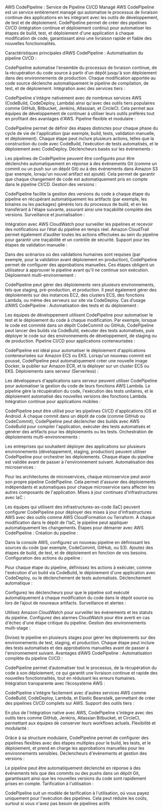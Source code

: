 AWS CodePipeline : Service de Pipeline CI/CD Managé
AWS CodePipeline est un service entièrement managé qui automatise le processus de livraison continue des applications en les intégrant avec les outils de développement, de test et de déploiement. CodePipeline permet de créer des pipelines CI/CD (intégration continue et déploiement continu) pour automatiser les étapes de build, test, et déploiement d'une application à chaque modification de code, garantissant ainsi une livraison rapide et fiable des nouvelles fonctionnalités.

Caractéristiques principales d’AWS CodePipeline :
Automatisation du pipeline CI/CD :

CodePipeline automatise l'ensemble du processus de livraison continue, de la récupération du code source à partir d'un dépôt jusqu'à son déploiement dans des environnements de production. Chaque modification apportée au code source déclenche automatiquement le pipeline de compilation, de test, et de déploiement.
Intégration avec des services tiers :

CodePipeline s'intègre nativement avec de nombreux services AWS (CodeBuild, CodeDeploy, Lambda) ainsi qu'avec des outils tiers populaires comme GitHub, Bitbucket, Jenkins, Atlassian, et CircleCI. Cela permet aux équipes de développement de continuer à utiliser leurs outils préférés tout en profitant des avantages d'AWS.
Pipeline flexible et modulaire :

CodePipeline permet de définir des étapes distinctes pour chaque phase du cycle de vie de l'application (par exemple, build, tests, validation manuelle, et déploiement). Chaque étape peut inclure plusieurs actions, telles que la construction du code avec CodeBuild, l’exécution de tests automatisés, et le déploiement avec CodeDeploy.
Déclencheurs basés sur les événements :

Les pipelines de CodePipeline peuvent être configurés pour être déclenchés automatiquement en réponse à des événements Git (comme un commit ou un push sur un dépôt Git) ou à des événements dans Amazon S3 (par exemple, lorsqu'un nouvel artifact est ajouté). Cela permet de garantir que chaque changement de code est automatiquement pris en compte dans le pipeline CI/CD.
Gestion des versions :

CodePipeline facilite la gestion des versions du code à chaque étape du pipeline en récupérant automatiquement les artifacts (par exemple, les binaires ou les packages) générés lors du processus de build, et en les transférant à l'étape suivante, assurant ainsi une traçabilité complète des versions.
Surveillance et journalisation :

Intégration avec AWS CloudWatch pour surveiller les pipelines et recevoir des notifications sur l’état du pipeline en temps réel. Amazon CloudTrail permet également d’auditer toutes les actions effectuées au sein du pipeline pour garantir une traçabilité et un contrôle de sécurité.
Support pour les étapes de validation manuelle :

Dans des scénarios où des validations humaines sont requises (par exemple, pour la validation avant déploiement en production), CodePipeline permet de configurer des approbations manuelles. Ces étapes obligent un utilisateur à approuver le pipeline avant qu'il ne continue son exécution.
Déploiement multi-environnement :

CodePipeline peut gérer des déploiements vers plusieurs environnements, tels que staging, pré-production, et production. Il peut également gérer des déploiements sur des instances EC2, des clusters ECS, des fonctions Lambda, ou même des serveurs sur site via CodeDeploy.
Cas d’usage d’AWS CodePipeline :
Automatisation des tests et du déploiement :

Les équipes de développement utilisent CodePipeline pour automatiser le test et le déploiement du code à chaque modification. Par exemple, lorsque le code est commité dans un dépôt CodeCommit ou GitHub, CodePipeline peut lancer des builds via CodeBuild, exécuter des tests automatisés, puis déployer le code sur des environnements de développement, de staging ou de production.
Pipeline CI/CD pour applications conteneurisées :

CodePipeline est idéal pour automatiser le déploiement d'applications conteneurisées sur Amazon ECS ou EKS. Lorsqu'un nouveau commit est poussé, CodePipeline peut automatiquement créer une nouvelle image Docker, la publier sur Amazon ECR, et la déployer sur un cluster ECS ou EKS.
Déploiements sans serveur (Serverless) :

Les développeurs d'applications sans serveur peuvent utiliser CodePipeline pour automatiser la gestion du code de leurs fonctions AWS Lambda. Le pipeline gère la récupération du code, l'exécution des tests unitaires, et le déploiement automatisé des nouvelles versions des fonctions Lambda.
Intégration continue pour applications mobiles :

CodePipeline peut être utilisé pour les pipelines CI/CD d'applications iOS et Android. À chaque commit dans un dépôt de code (comme GitHub ou CodeCommit), CodePipeline peut déclencher des builds avec AWS CodeBuild pour compiler l'application, exécuter des tests automatisés et générer des artifacts pour les déploiements ou les tests.
Orchestration de déploiements multi-environnements :

Les entreprises qui souhaitent déployer des applications sur plusieurs environnements (développement, staging, production) peuvent utiliser CodePipeline pour orchestrer les déploiements. Chaque étape du pipeline est validée avant de passer à l'environnement suivant.
Automatisation des microservices :

Pour les architectures de microservices, chaque microservice peut avoir son propre pipeline CodePipeline. Cela permet d'assurer des déploiements indépendants et automatiques pour chaque microservice sans affecter les autres composants de l'application.
Mises à jour continues d'infrastructures avec IaC :

Les équipes qui utilisent des infrastructures-as-code (IaC) peuvent configurer CodePipeline pour déployer des mises à jour d'infrastructures AWS avec des outils comme AWS CloudFormation ou Terraform. À chaque modification dans le dépôt de l'IaC, le pipeline peut appliquer automatiquement les changements.
Étapes pour démarrer avec AWS CodePipeline :
Création du pipeline :

Dans la console AWS, configurez un nouveau pipeline en définissant les sources du code (par exemple, CodeCommit, GitHub, ou S3). Ajoutez des étapes de build, de test, et de déploiement en fonction de vos besoins.
Configuration des actions du pipeline :

Pour chaque étape du pipeline, définissez les actions à exécuter, comme l'exécution d'un build via CodeBuild, le déploiement d'une application avec CodeDeploy, ou le déclenchement de tests automatisés.
Déclenchement automatique :

Configurez les déclencheurs pour que le pipeline soit exécuté automatiquement à chaque modification du code dans le dépôt source ou lors de l’ajout de nouveaux artifacts.
Surveillance et alertes :

Utilisez Amazon CloudWatch pour surveiller les événements et les statuts du pipeline. Configurez des alarmes CloudWatch pour être averti en cas d'échec d'une étape critique du pipeline.
Gestion des environnements multi-stage :

Divisez le pipeline en plusieurs stages pour gérer les déploiements sur des environnements de test, staging, et production. Chaque étape peut inclure des tests automatisés et des approbations manuelles avant de passer à l'environnement suivant.
Avantages d’AWS CodePipeline :
Automatisation complète du pipeline CI/CD :

CodePipeline permet d’automatiser tout le processus, de la récupération du code à son déploiement, ce qui garantit une livraison continue et rapide des nouvelles fonctionnalités, tout en réduisant les erreurs humaines.
Intégration transparente avec l’écosystème AWS :

CodePipeline s'intègre facilement avec d'autres services AWS comme CodeBuild, CodeDeploy, Lambda, et Elastic Beanstalk, permettant de créer des pipelines CI/CD complets sur AWS.
Support des outils tiers :

En plus de l'intégration native avec AWS, CodePipeline s'intègre avec des outils tiers comme GitHub, Jenkins, Atlassian Bitbucket, et CircleCI, permettant aux équipes de conserver leurs workflows actuels.
Flexibilité et modularité :

Grâce à sa structure modulaire, CodePipeline permet de configurer des pipelines flexibles avec des étapes multiples pour le build, les tests, et le déploiement, et prend en charge les approbations manuelles pour les environnements sensibles.
Déclencheurs d'événements et gestion des versions :

Le pipeline peut être automatiquement déclenché en réponse à des événements tels que des commits ou des pushs dans un dépôt Git, garantissant ainsi que les nouvelles versions du code sont rapidement prises en compte.
Tarification à l'utilisation :

CodePipeline suit un modèle de tarification à l'utilisation, où vous payez uniquement pour l'exécution des pipelines. Cela peut réduire les coûts, surtout si vous n'avez pas besoin de pipelines actifs
